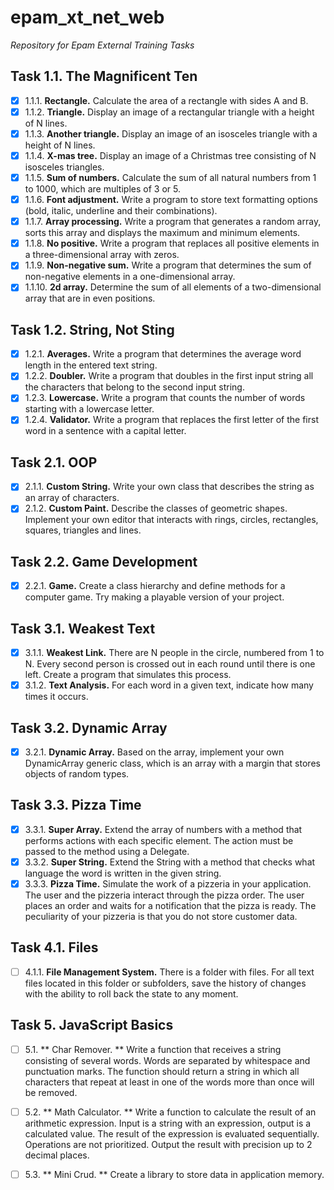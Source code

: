 # epam_xt_net_web
*Repository for Epam External Training Tasks*

## Task 1.1. The Magnificent Ten
- [x] 1.1.1. **Rectangle.**
Calculate the area of a rectangle with sides A and B.
- [x] 1.1.2. **Triangle.**
Display an image of a rectangular triangle with a height of N lines.
- [x] 1.1.3. **Another triangle.**
Display an image of an isosceles triangle with a height of N lines.
- [x] 1.1.4. **X-mas tree.**
Display an image of a Christmas tree consisting of N isosceles triangles.
- [x] 1.1.5. **Sum of numbers.**
Calculate the sum of all natural numbers from 1 to 1000, which are multiples of 3 or 5.
- [x] 1.1.6. **Font adjustment.**
Write a program to store text formatting options (bold, italic, underline and their combinations).
- [x] 1.1.7. **Array processing.**
Write a program that generates a random array, sorts this array and displays the maximum and minimum elements.
- [x] 1.1.8. **No positive.**
Write a program that replaces all positive elements in a three-dimensional array with zeros.
- [x] 1.1.9. **Non-negative sum.**
Write a program that determines the sum of non-negative elements in a one-dimensional array.
- [x] 1.1.10. **2d array.**
Determine the sum of all elements of a two-dimensional array that are in even positions.

## Task 1.2. String, Not Sting
- [x] 1.2.1. **Averages.**
Write a program that determines the average word length in the entered text string.
- [x] 1.2.2. **Doubler.**
Write a program that doubles in the first input string all the characters that belong to the second input string.
- [x] 1.2.3. **Lowercase.**
Write a program that counts the number of words starting with a lowercase letter.
- [x] 1.2.4. **Validator.**
Write a program that replaces the first letter of the first word in a sentence with a capital letter.

## Task 2.1. OOP
- [x] 2.1.1. **Custom String.**
Write your own class that describes the string as an array of characters.
- [x] 2.1.2. **Custom Paint.**
Describe the classes of geometric shapes. Implement your own editor that interacts with rings, circles, rectangles, squares, triangles and lines.

## Task 2.2. Game Development
- [x] 2.2.1. **Game.**
Create a class hierarchy and define methods for a computer game. Try making a playable version of your project.

## Task 3.1. Weakest Text
- [x] 3.1.1. **Weakest Link.**
There are N people in the circle, numbered from 1 to N. Every second person is crossed out in each round until there is one left. Create a program that simulates this process.
- [x] 3.1.2. **Text Analysis.**
For each word in a given text, indicate how many times it occurs.

## Task 3.2. Dynamic Array
- [x] 3.2.1. **Dynamic Array.** 
Based on the array, implement your own DynamicArray generic class, which is an array with a margin that stores objects of random types.

## Task 3.3. Pizza Time
- [x] 3.3.1. **Super Array.**
Extend the array of numbers with a method that performs actions with each specific element. The action must be passed to the method using a Delegate.
- [x] 3.3.2. **Super String.**
Extend the String with a method that checks what language the word is written in the given string.
- [x] 3.3.3. **Pizza Time.**
Simulate the work of a pizzeria in your application. The user and the pizzeria interact through the pizza order. The user places an order and waits for a notification that the pizza is ready. The peculiarity of your pizzeria is that you do not store customer data.

## Task 4.1. Files
- [ ] 4.1.1. **File Management System.**
There is a folder with files. For all text files located in this folder or subfolders, save the history of changes with the ability to roll back the state to any moment.

## Task 5. JavaScript Basics
- [ ] 5.1. ** Char Remover. **
Write a function that receives a string consisting of several words. Words are separated by whitespace and punctuation marks. The function should return a string in which all characters that repeat at least in one of the words more than once will be removed.
- [ ] 5.2. ** Math Calculator. **
Write a function to calculate the result of an arithmetic expression. Input is a string with an expression, output is a calculated value. The result of the expression is evaluated sequentially. Operations are not prioritized. Output the result with precision up to 2 decimal places.
- [ ] 5.3. ** Mini Crud. **
Create a library to store data in application memory.

